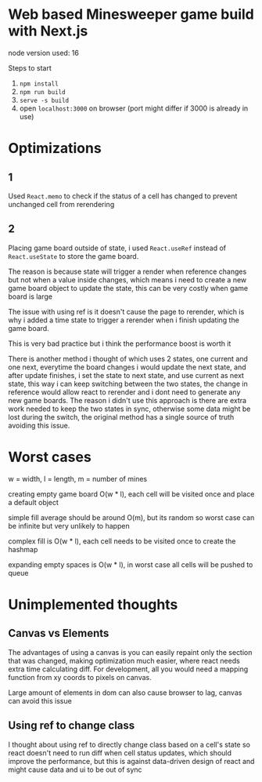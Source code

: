 # Web based Minesweeper game build with Next.js

node version used: 16

Steps to start

1. `npm install`
2. `npm run build`
3. `serve -s build`
4. open `localhost:3000` on browser (port might differ if 3000 is already in use)

# Optimizations

## 1
Used `React.memo` to check if the status of a cell has changed to prevent unchanged cell from rerendering

## 2
Placing game board outside of state, i used `React.useRef` instead of `React.useState` to store the game board.

The reason is because state will trigger a render when reference changes but not when a value inside changes, 
which means i need to create a new game board object to update the state, this can be very costly when game board is large

The issue with using ref is it doesn't cause the page to rerender, which is why i added a time state to trigger a rerender
when i finish updating the game board.

This is very bad practice but i think the performance boost is worth it

There is another method i thought of which uses 2 states, one current and one next, everytime the board changes i would update the next state, 
and after update finishes, i set the state to next state, and use current as next state, this way i can keep switching between the two states,
the change in reference would allow react to rerender and i dont need to generate any new game boards. The reason i didn't use this approach is 
there are extra work needed to keep the two states in sync, otherwise some data might be lost during the switch, the original method has a single source of truth 
avoiding this issue.

# Worst cases

w = width, l = length, m = number of mines

creating empty game board O(w * l), each cell will be visited once and place a default object

simple fill average should be around O(m), but its random so worst case can be infinite but very unlikely to happen

complex fill is O(w * l), each cell needs to be visited once to create the hashmap

expanding empty spaces is O(w * l), in worst case all cells will be pushed to queue

## 

# Unimplemented thoughts

## Canvas vs Elements

The advantages of using a canvas is you can easily repaint only the section that was changed, making optimization much easier, 
where react needs extra time calculating diff. For development, all you would need a mapping function from xy coords to pixels on canvas.

Large amount of elements in dom can also cause browser to lag, canvas can avoid this issue

## Using ref to change class

I thought about using ref to directly change class based on a cell's state so react doesn't need to run diff when cell status updates, which should improve the performance,
but this is against data-driven design of react and might cause data and ui to be out of sync

